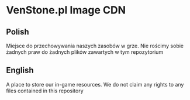 # VenStone.pl Image CDN
## Polish
Miejsce do przechowywania naszych zasobów w grze.
Nie rościmy sobie żadnych praw do żadnych plików zawartych w tym repozytorium

## English
A place to store our in-game resources.
We do not claim any rights to any files contained in this repository

